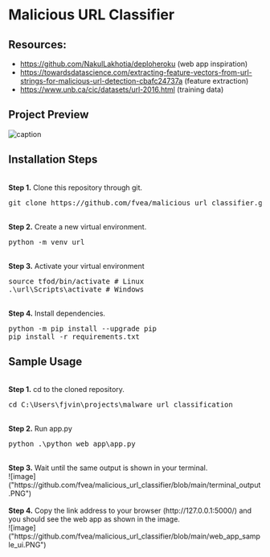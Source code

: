 # Malicious URL Classifier

## Resources:
* https://github.com/NakulLakhotia/deploheroku (web app inspiration)
* https://towardsdatascience.com/extracting-feature-vectors-from-url-strings-for-malicious-url-detection-cbafc24737a (feature extraction)
* https://www.unb.ca/cic/datasets/url-2016.html (training data)

## Project Preview
![caption](https://github.com/fvea/malicious_url_classifier/blob/main/demo_Trim.gif)

## Installation Steps
<br/>
<b>Step 1.</b> Clone this repository through git.
<pre>
git clone https://github.com/fvea/malicious_url_classifier.git
</pre> 
<br/>
<b>Step 2.</b> Create a new virtual environment.
<pre>
python -m venv url
</pre> 
<br/>
<b>Step 3.</b> Activate your virtual environment
<pre>
source tfod/bin/activate # Linux
.\url\Scripts\activate # Windows 
</pre>
<br/>
<b>Step 4.</b> Install dependencies.
<pre>
python -m pip install --upgrade pip
pip install -r requirements.txt
</pre>

## Sample Usage
<br/>
<b>Step 1.</b> cd to the cloned repository.
<pre>
cd C:\Users\fjvin\projects\malware_url_classification
</pre>
<br/>
<b>Step 2.</b> Run app.py
<pre>
python .\python web_app\app.py
</pre>
<br/>
<b>Step 3.</b> Wait until the same output is shown in your terminal.
<br/>
![image]("https://github.com/fvea/malicious_url_classifier/blob/main/terminal_output.PNG")
<br/>
<br/>
<b>Step 4.</b> Copy the link address to your browser (http://127.0.0.1:5000/) and you should see the web app as shown in the image.
<br/>
![image]("https://github.com/fvea/malicious_url_classifier/blob/main/web_app_sample_ui.PNG")
<br/>
